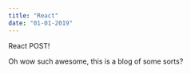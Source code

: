 ```yaml
---
title: "React"
date: "01-01-2019"
---
```


React POST!

Oh wow such awesome, this is a blog of some sorts?
